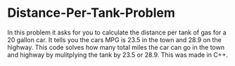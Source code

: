 # Distance-Per-Tank-Problem
In this problem it asks for you to calculate the distance per tank of gas for a 20 gallon car. It tells you the cars MPG is 23.5 in the town and 28.9 on the highway. This code solves how many total miles the car can go in the town and highway by mulitplying the tank by 23.5 or 28.9. This was made in C++.
